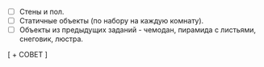 - [ ] Стены и пол.
- [ ] Статичные объекты (по набору на каждую комнату).
- [ ] Объекты из предыдущих заданий - чемодан, пирамида с листьями, снеговик, люстра.

[ + СОВЕТ ]

